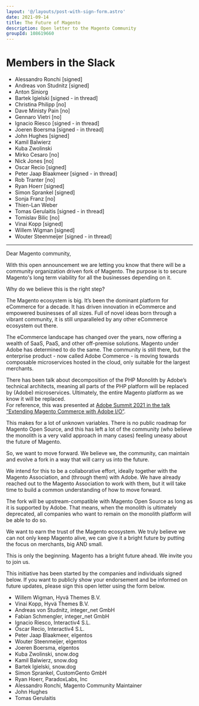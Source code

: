 ```yaml
---
layout: '@/layouts/post-with-sign-form.astro'
date: 2021-09-14
title: The Future of Magento
description: Open letter to the Magento Community
groupId: 108619660
---
```


# Members in the Slack

- Alessandro Ronchi [signed]
- Andreas von Studnitz [signed]
- Anton Siniorg
- Bartek Igielski [signed - in thread]
- Christina Philipp [no]
- Dave Ministy Pain [no]
- Gennaro Vietri [no]
- Ignacio Riesco [signed - in thread]
- Joeren Boersma [signed - in thread]
- John Hughes [signed]
- Kamil Balwierz
- Kuba Zwolinski
- Mirko Cesaro [no]
- Nick Jones [no]
- Oscar Recio [signed]
- Peter Jaap Blaakmeer [signed - in thread]
- Rob Tranter [no]
- Ryan Hoerr [signed]
- Simon Sprankel [signed]
- Sonja Franz [no]
- Thien-Lan Weber
- Tomas Gerulaitis [signed - in thread]
- Tomislav Bilic [no]
- Vinai Kopp [signed]
- Willem Wigman [signed]
- Wouter Steenmeijer [signed - in thread]


---

Dear Magento community,

With this open announcement we are letting you know that there will be a community organization driven fork of Magento. The purpose is to secure Magento's long term viability for all the businesses depending on it.

Why do we believe this is the right step?

The Magento ecosystem is big. It’s been the dominant platform for eCommerce for a decade. It has driven innovation in eCommerce and empowered businesses of all sizes. Full of novel ideas born through a vibrant community, it is still unparalleled by any other eCommerce ecosystem out there.

The eCommerce landscape has changed over the years, now offering a wealth of SaaS, PaaS, and other off-premise solutions. Magento under Adobe has determined to do the same. The community is still there, but the enterprise product - now called Adobe Commerce - is moving towards composable microservices hosted in the cloud, only suitable for the largest merchants.

There has been talk about decomposition of the PHP Monolith by Adobe’s technical architects, meaning all parts of the PHP platform will be replaced by (Adobe) microservices. Ultimately, the entire Magento platform as we know it will be replaced.  
For reference, this was presented at [Adobe Summit 2021 in the talk “Extending Magento Commerce with Adobe I/O”](https://business.adobe.com/summit/2021/sessions/extending-magento-commerce-with-adobe-io-s604.html).

This makes for a lot of unknown variables. There is no public roadmap for Magento Open Source, and this has left a lot of the community (who believe the monolith is a very valid approach in many cases) feeling uneasy about the future of Magento.

So, we want to move forward. We believe we, the community, can maintain and evolve a fork in a way that will carry us into the future.

We intend for this to be a collaborative effort, ideally together with the Magento Association, and (through them) with Adobe. We have already reached out to the Magento Association to work with them, but it will take time to build a common understanding of how to move forward.

The fork will be upstream-compatible with Magento Open Source as long as it is supported by Adobe. That means, when the monolith is ultimately deprecated, all companies who want to remain on the monolith platform will be able to do so.

We want to earn the trust of the Magento ecosystem. We truly believe we can not only keep Magento alive, we can give it a bright future by putting the focus on merchants, big AND small.

This is only the beginning. Magento has a bright future ahead. We invite you to join us.


This initiative has been started by the companies and individuals signed below. If you want to publicly show your endorsement and be informed on future updates, please sign this open letter using the form below.



 *  Willem Wigman,  Hyvä Themes B.V.
 *  Vinai Kopp,  Hyvä Themes B.V.
 * Andreas von Studnitz,  integer_net GmbH
 * Fabian Schmengler,  integer_net GmbH
 * Ignacio Riesco,  Interactiv4 S.L.
 * Óscar Recio,  Interactiv4 S.L.
 * Peter Jaap Blaakmeer,  elgentos
 * Wouter Steenmeijer,  elgentos
 * Joeren Boersma,  elgentos
 * Kuba Zwolinski,  snow.dog
 * Kamil Balwierz,  snow.dog
 * Bartek Igielski,  snow.dog
 * Simon Sprankel,  CustomGento GmbH
 * Ryan Hoerr,  ParadoxLabs, Inc
 * Alessandro Ronchi,  Magento Community Maintainer
 * John Hughes
 * Tomas Gerulaitis

